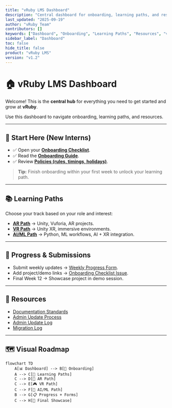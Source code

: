 ```yaml
---
title: "vRuby LMS Dashboard"
description: "Central dashboard for onboarding, learning paths, and resources at vRuby."
last_updated: "2025-09-19"
author: "vRuby Team"
contributors: []
keywords: ["Dashboard", "Onboarding", "Learning Paths", "Resources", "vRuby LMS"]
sidebar_label: "Dashboard"
toc: false
hide_title: false
product: "vRuby LMS"
version: "v1.2"
---
```


# 🏠 vRuby LMS Dashboard

Welcome! This is the **central hub** for everything you need to get started and grow at **vRuby**.  

Use this dashboard to navigate onboarding, learning paths, and resources.

---

## 🚀 Start Here (New Interns)
- ✅ Open your **[Onboarding Checklist](Onboarding/README.md)**.  
- ✅ Read the **[Onboarding Guide](Onboarding/README.md)**.  
- ✅ Review **[Policies (rules, timings, holidays)](Onboarding/Policies.md)**.  

> **Tip:** Finish onboarding within your first week to unlock your learning path.

---

## 📚 Learning Paths
Choose your track based on your role and interest:

- **[AR Path](AR/README.md)** → Unity, Vuforia, AR projects.  
- **[VR Path](VR/README.md)** → Unity XR, immersive environments.  
- **[AI/ML Path](AI/README.md)** → Python, ML workflows, AI + XR integration.  

---

## 📝 Progress & Submissions
- Submit weekly updates → [Weekly Progress Form](Forms/Weekly_Progress.md).  
- Add project/demo links → [Onboarding Checklist Issue](Onboarding/checklist.md).  
- Final Week 12 → Showcase project in demo session.  

---

## 📂 Resources
- [Documentation Standards](Documentation-Standards.md)  
- [Admin Update Process](admin-update-process.md)  
- [Admin Update Log](admin-update-log.md)  
- [Migration Log](migration-log.md)  

---

## 🗺️ Visual Roadmap

```mermaid
flowchart TD
    A[📊 Dashboard] --> B[🎉 Onboarding]
    A --> C[🚀 Learning Paths]
    C --> D[📱 AR Path]
    C --> E[🎮 VR Path]
    C --> F[🤖 AI/ML Path]
    B --> G[📋 Progress + Forms]
    C --> H[🎯 Final Showcase]
```
